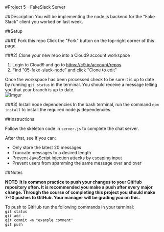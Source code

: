 #Project 5 - FakeSlack Server

##Description
You will be implementing the node.js backend for the "Fake Slack" client you worked on last week.


##Setup

###1) Fork this repo
Click the "Fork" button on the top-right corner of this page.

###2) Clone your new repo into a Cloud9 account workspace
1. Login to Cloud9 and go to https://c9.io/account/repos
2. Find "05-fake-slack-node" and click "Clone to edit"

Once the workspace has been processed check to be sure it is up to date by running ` git status ` in the terminal. You should receive a message telling you that your branch is up to date.   
![Imgur](http://i.imgur.com/RKdsduL.png)

###3) Install node dependencies
In the bash terminal, run the command `npm install` to install the required node.js dependencies.


##Instructions

Follow the skeleton code in `server.js` to complete the chat server.

After that, see if you can:

- Only store the latest 20 messages
- Truncate messages to a desired length
- Prevent JavaScript injection attacks by escaping input
- Prevent users from spamming the same message over and over


##Notes

**NOTE: It is common practice to push your changes to your GitHub repository often. It is recommended you make a push after every major change. Through the course of completing this project you should make 7-10 pushes to GitHub. Your manager will be grading you on this.**

To push to GitHub run the following commands in your terminal:  
`git status`  
`git add .`  
`git commit -m "example comment"`  
`git push`
